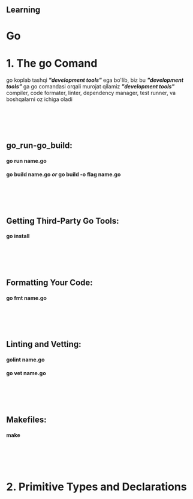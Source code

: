 ## Learning
# Go

# 1. The go Comand

go koplab tashqi ***"development tools"*** ega bo'lib, biz bu ***"development tools"*** ga go comandasi orqali murojat qilamiz
***"development tools"*** compiler, code formater, linter, dependency manager, test runner, va boshqalarni oz ichiga oladi
# <br>
## go_run-go_build:
#### go run name.go
#### go build name.go *or* go build -o flag name.go
# <br>
## Getting Third-Party Go Tools:
#### go install <src>
# <br>
## Formatting Your Code:
#### go fmt name.go
# <br>
## Linting and Vetting:
#### golint name.go
#### go vet name.go
# <br>
## Makefiles:
#### make 
# <br>
# 2. Primitive Types and Declarations
